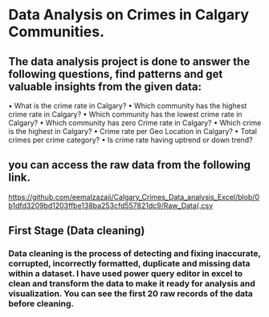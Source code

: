 # Data Analysis on Crimes in Calgary Communities.
## The data analysis project is done to answer the following questions, find patterns and get valuable insights from the given data:
•	What is the crime rate in Calgary?
•	Which community has the highest crime rate in Calgary?
•	Which community has the lowest crime rate in Calgary?
•	Which community has zero Crime rate in Calgary?
•	Which crime is the highest in Calgary?
•	Crime rate per Geo Location in Calgary?
•	Total crimes per crime category?
•	Is crime rate having uptrend or down trend?
## you can access the raw data from the following link.
https://github.com/eemalzazaii/Calgary_Crimes_Data_analysis_Excel/blob/0b1dfd3209bd1203ffbe138ba253cfd557821dc9/Raw_Data(.csv 
## First Stage (Data cleaning)
### Data cleaning is the process of detecting and fixing inaccurate, corrupted, incorrectly formatted, duplicate and missing data within a dataset. I have used power query editor in excel to clean and transform the data to make it ready for analysis and visualization. You can see the first 20 raw records of the data before cleaning.

